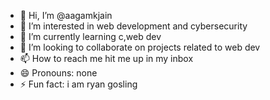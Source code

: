 - 👋 Hi, I’m @aagamkjain
- 👀 I’m interested in web development and cybersecurity
- 🌱 I’m currently learning c,web dev
- 💞️ I’m looking to collaborate on projects related to web dev
- 📫 How to reach me hit me up in my inbox
- 😄 Pronouns: none
- ⚡ Fun fact: i am ryan gosling

<!---
aagamkjain/aagamkjain is a ✨ special ✨ repository because its `README.md` (this file) appears on your GitHub profile.
You can click the Preview link to take a look at your changes.
--->
